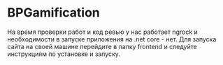 # BPGamification
На время проверки работ и код ревью у нас работает ngrock и необходимости в запуске приложения на .net core - нет. Для запуска сайта на своей машине перейдите в папку frontend и следуйте инструкциям по установке и запуску.
